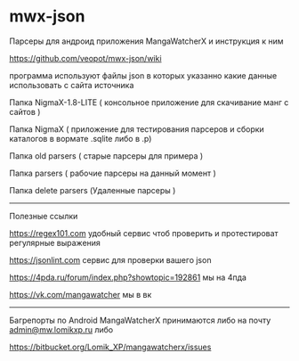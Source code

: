 # mwx-json
Парсеры для андроид приложения MangaWatcherX и инструкция к ним 

https://github.com/veopot/mwx-json/wiki

программа используют файлы json 
в которых указанно какие данные использовать с сайта источника


Папка NigmaX-1.8-LITE ( консольное приложение для скачивание манг с сайтов )

Папка NigmaX ( приложение для тестирования парсеров и 
сборки каталогов в вормате .sqlite либо в .p)

Папка old parsers ( старые парсеры для примера )

Папка  parsers ( рабочие парсеры на данный момент )

Папка  delete parsers (Удаленные парсеры )

--------------------------

Полезные ссылки

https://regex101.com удобный сервис чтоб проверить и протестироват регулярные выражения

https://jsonlint.com сервис для проверки вашего json

https://4pda.ru/forum/index.php?showtopic=192861 мы на 4пда

https://vk.com/mangawatcher мы в вк

--------------------------

Багрепорты по Android MangaWatcherX принимаются либо на почту admin@mw.lomikxp.ru либо

https://bitbucket.org/Lomik_XP/mangawatcherx/issues
